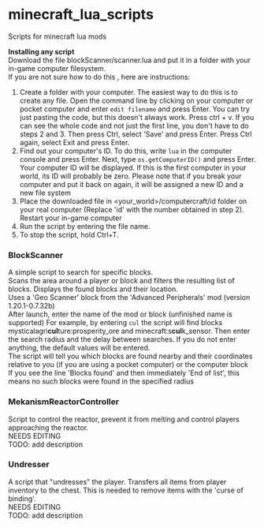 # minecraft_lua_scripts
Scripts for minecraft lua mods

**Installing any script**  
Download the file blockScanner/scanner.lua and put it in a folder with your in-game computer filesystem.  
If you are not sure how to do this , here are instructions:  
1. Create a folder with your computer. The easiest way to do this is to create any file. Open the command line by clicking on your computer or pocket computer and enter `edit filename` and press Enter. You can try just pasting the code, but this doesn't always work. Press ctrl + v. If you can see the whole code and not just the first line, you don't have to do steps 2 and 3.  Then press Ctrl, select 'Save' and press Enter. Press Ctrl again, select Exit and press Enter.
2. Find out your computer's ID. To do this, write `lua` in the computer console and press Enter. Next, type `os.getComputerID()` and press Enter. Your computer ID will be displayed. If this is the first computer in your world, its ID will probably be zero. Please note that if you break your computer and put it back on again, it will be assigned a new ID and a new file system
3. Place the downloaded file in <your_world>/computercraft/id folder on your real computer (Replace 'id' with the number obtained in step 2). Restart your in-game computer
4. Run the script by entering the file name. 
5. To stop the script, hold Ctrl+T.

### BlockScanner
A simple script to search for specific blocks.  
Scans the area around a player or block and filters the resulting list of blocks.
Displays the found blocks and their location.  
Uses a 'Geo Scanner' block from the 'Advanced Peripherals' mod (version 1.20.1-0.7.32b)  
After launch, enter the name of the mod or block (unfinished name is supported) For example, by entering `cul` the script will find blocks mysticalagri**cul**ture:prosperity_ore and minecraft:s**cul**k_sensor.
Then enter the search radius and the delay between searches. If you do not enter anything, the default values will be entered.  
The script will tell you which blocks are found nearby and their coordinates relative to you (if you are using a pocket computer) or the computer block  
If you see the line 'Blocks found' and then immediately 'End of list', this means no such blocks were found in the specified radius

### MekanismReactorController
Script to control the reactor, prevent it from melting and control players approaching the reactor.  
NEEDS EDITING  
TODO: add description


### Undresser
A script that "undresses" the player. Transfers all items from player inventory to the chest. This is needed to remove items with the 'curse of binding'.  
NEEDS EDITING  
TODO: add description